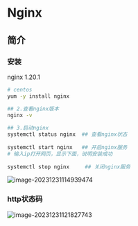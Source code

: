 # Nginx

## 简介

### 安装

nginx 1.20.1

```bash
# centos
yum -y install nginx

## 2.查看nginx版本
nginx -v
 
## 3.启动nginx
systemctl status nginx  ## 查看nginx状态
 
systemctl start nginx   ## 开启nginx服务
# 输入ip打开网页，显示下面，说明安装成功
 
systemctl stop nginx     ## 关闭nginx服务
```

![image-20231231114939474](E:\笔记\服务器\Nginx.assets\image-20231231114939474.png)

### http状态码

![image-20231231121827743](E:\笔记\服务器\Nginx.assets\image-20231231121827743.png)